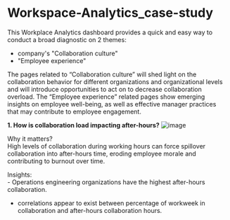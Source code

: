 # Workspace-Analytics_case-study



This Workplace Analytics dashboard provides a quick and easy way to conduct a broad diagnostic on 2 themes: 
- company's "Collaboration culture" 
- "Employee experience"

The pages related to “Collaboration culture” will shed light on the collaboration behavior for different organizations and organizational levels and will introduce opportunities to act on to decrease collaboration overload.
The “Employee experience” related pages show emerging insights on employee well-being, as well as effective manager practices that may contribute to employee engagement.

**1. How is collaboration load impacting after-hours?**
![image](https://user-images.githubusercontent.com/49934575/202188437-9e2cd722-0a2f-4c51-83d2-03defd930292.png)  

Why it matters?
<br> High levels of collaboration during working hours can force spillover collaboration into after-hours time, eroding employee morale and contributing to burnout over time.

Insights:<br>- Operations engineering   organizations have the highest after-hours collaboration.
- correlations appear to exist between percentage of workweek in collaboration and after-hours collaboration hours.
